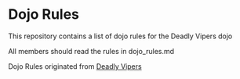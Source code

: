 Dojo Rules
==========

This repository contains a list of dojo rules for the Deadly Vipers dojo

All members should read the rules in dojo_rules.md

Dojo Rules originated from [Deadly Vipers](https://github.com/deadlyvipers)

